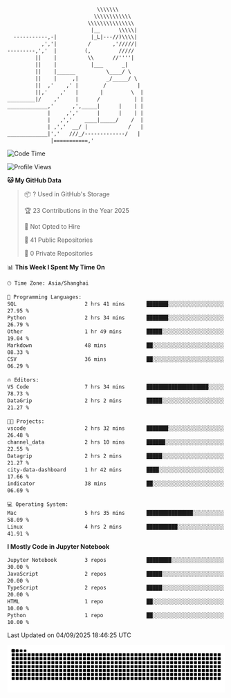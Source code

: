 ```
                             \\\\\\\
                            \\\\\\\\\\\\
                          \\\\\\\\\\\\\\\
                           |__      \\\\\|
  -----------,-|           |_L|---//)\\\\|
           ,','|          /       ,'/////|
---------,','  |         (,         /////
         ||    |          \\      //''''|
         ||    |           |___      _|
         ||    |______          \____/ \
         ||    |     ,|         _/_____/ \
         ||  ,'    ,' |        /          |
         ||,'    ,'   |       |         \  |
_________|/    ,'     |      /           | |
_____________,'      ,',_____|      |    | |
             |     ,','      |      |    | |
             |   ,','    ____|_____/    /  |
             | ,','  __/ |             /   |
_____________|','   ///_/-------------/   |
              |===========,'
```

<!--START_SECTION:waka-->
![Code Time](http://img.shields.io/badge/Code%20Time-121%20hrs%2047%20mins-blue)

![Profile Views](http://img.shields.io/badge/Profile%20Views-0-blue)

**🐱 My GitHub Data** 

> 📦 ? Used in GitHub's Storage 
 > 
> 🏆 23 Contributions in the Year 2025
 > 
> 🚫 Not Opted to Hire
 > 
> 📜 41 Public Repositories 
 > 
> 🔑 0 Private Repositories 
 > 
📊 **This Week I Spent My Time On** 

```text
🕑︎ Time Zone: Asia/Shanghai

💬 Programming Languages: 
SQL                      2 hrs 41 mins       ███████░░░░░░░░░░░░░░░░░░   27.95 % 
Python                   2 hrs 34 mins       ███████░░░░░░░░░░░░░░░░░░   26.79 % 
Other                    1 hr 49 mins        █████░░░░░░░░░░░░░░░░░░░░   19.04 % 
Markdown                 48 mins             ██░░░░░░░░░░░░░░░░░░░░░░░   08.33 % 
CSV                      36 mins             ██░░░░░░░░░░░░░░░░░░░░░░░   06.29 % 

🔥 Editors: 
VS Code                  7 hrs 34 mins       ████████████████████░░░░░   78.73 % 
DataGrip                 2 hrs 2 mins        █████░░░░░░░░░░░░░░░░░░░░   21.27 % 

🐱‍💻 Projects: 
vscode                   2 hrs 32 mins       ███████░░░░░░░░░░░░░░░░░░   26.48 % 
channel_data             2 hrs 10 mins       ██████░░░░░░░░░░░░░░░░░░░   22.55 % 
Datagrip                 2 hrs 2 mins        █████░░░░░░░░░░░░░░░░░░░░   21.27 % 
city-data-dashboard      1 hr 42 mins        ████░░░░░░░░░░░░░░░░░░░░░   17.66 % 
indicator                38 mins             ██░░░░░░░░░░░░░░░░░░░░░░░   06.69 % 

💻 Operating System: 
Mac                      5 hrs 35 mins       ███████████████░░░░░░░░░░   58.09 % 
Linux                    4 hrs 2 mins        ██████████░░░░░░░░░░░░░░░   41.91 % 
```

**I Mostly Code in Jupyter Notebook** 

```text
Jupyter Notebook         3 repos             ████████░░░░░░░░░░░░░░░░░   30.00 % 
JavaScript               2 repos             █████░░░░░░░░░░░░░░░░░░░░   20.00 % 
TypeScript               2 repos             █████░░░░░░░░░░░░░░░░░░░░   20.00 % 
HTML                     1 repo              ██░░░░░░░░░░░░░░░░░░░░░░░   10.00 % 
Python                   1 repo              ██░░░░░░░░░░░░░░░░░░░░░░░   10.00 % 
```




 Last Updated on 04/09/2025 18:46:25 UTC
<!--END_SECTION:waka-->

<picture>
  <source media="(prefers-color-scheme: dark)" srcset="https://raw.githubusercontent.com/yuemanly/yuemanly/output/github-contribution-grid-snake-dark.svg" />
  <source media="(prefers-color-scheme: light)" srcset="https://raw.githubusercontent.com/yuemanly/yuemanly/output/github-contribution-grid-snake.svg" />
  <img alt="github-snake" src="https://raw.githubusercontent.com/yuemanly/yuemanly/output/github-contribution-grid-snake.svg" />
</picture>
<!--
**yuemanly/yuemanly** is a ✨ _special_ ✨ repository because its `README.md` (this file) appears on your GitHub profile.

Here are some ideas to get you started:

- 🔭 I’m currently working on ...
- 🌱 I’m currently learning ...
- 👯 I’m looking to collaborate on ...
- 🤔 I’m looking for help with ...
- 💬 Ask me about ...
- 📫 How to reach me: ...
- 😄 Pronouns: ...
- ⚡ Fun fact: ...
-->

